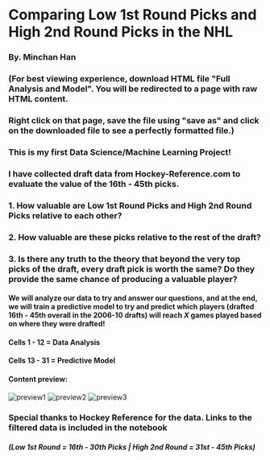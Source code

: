 # Comparing Low 1st Round Picks and High 2nd Round Picks in the NHL
### By. Minchan Han
### (For best viewing experience, download HTML file "Full Analysis and Model". You will be redirected to a page with raw HTML content.
### Right click on that page, save the file using "save as" and click on the downloaded file to see a perfectly formatted file.)

### This is my first Data Science/Machine Learning Project!
### I have collected draft data from Hockey-Reference.com to evaluate the value of the 16th - 45th picks.

### 1. How valuable are Low 1st Round Picks and High 2nd Round Picks relative to each other?
### 2. How valuable are these picks relative to the rest of the draft?
### 3. Is there any truth to the theory that beyond the very top picks of the draft, every draft pick is worth the same? Do they provide the same chance of producing a valuable player?

#### We will analyze our data to try and answer our questions, and at the end, we will train a predictive model to try and predict which players (drafted 16th - 45th overall in the 2006-10 drafts) will reach *X* games played based on where they were drafted!

#### Cells 1 - 12 = Data Analysis
#### Cells 13 - 31 = Predictive Model

#### Content preview:
![preview1](https://user-images.githubusercontent.com/34926654/111702794-30d5b480-8813-11eb-82f0-915a194a5391.png)
![preview2](https://user-images.githubusercontent.com/34926654/111702884-4d71ec80-8813-11eb-8ce2-4de2f07e80b0.png)
![preview3](https://user-images.githubusercontent.com/34926654/111703037-772b1380-8813-11eb-95f2-fdb8f78a5e61.png)

### Special thanks to Hockey Reference for the data. Links to the filtered data is included in the notebook
##### (Low 1st Round = 16th - 30th Picks | High 2nd Round = 31st - 45th Picks)
